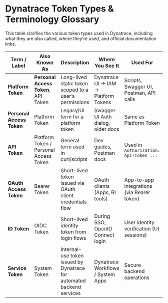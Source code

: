 
# Dynatrace Token Types & Terminology Glossary

This table clarifies the various token types used in Dynatrace, including what they are also called, where they're used, and official documentation links.

| Term / Label                | Also Known As                        | Description                                                                 | Where You See It                             | Used For                                 | Docs Link |
|----------------------------|--------------------------------------|-----------------------------------------------------------------------------|-----------------------------------------------|-------------------------------------------|-----------|
| **Platform Token**         | **Personal Access Token**, API Token | Long-lived static token scoped to a user’s permissions                      | Dynatrace UI → IAM → Platform Tokens          | Scripts, Swagger UI, Postman, API calls   | [Platform Tokens](https://docs.dynatrace.com/docs/manage/identity-access-management/access-tokens/platform-tokens) |
| **Personal Access Token**  | Platform Token                       | Legacy/UI term for a platform token                                         | Swagger UI Auth dialog, older docs            | Same as Platform Token                    | [Swagger Auth](https://docs.dynatrace.com/docs/dynatrace-api/basics/dynatrace-api-authentication) |
| **API Token**              | Platform Token / Personal Access Token | General term used in curl/scripts                                           | Dev guides, Postman docs                      | Used in `Authorization: Api-Token ...`    | [API Auth Basics](https://docs.dynatrace.com/docs/dynatrace-api/basics/dynatrace-api-authentication) |
| **OAuth Access Token**     | Bearer Token                         | Short-lived token issued via OAuth client credentials flow                  | OAuth clients (Apps, BI tools)                | App-to-app integrations (via Bearer token) | [OAuth Clients](https://docs.dynatrace.com/docs/manage/identity-access-management/oauth-clients) |
| **ID Token**               | OIDC Token                           | Short-lived identity token from login flows                                 | During SSO, OpenID Connect login              | User identity verification (UI sessions)  | [Federated Auth](https://docs.dynatrace.com/docs/manage/identity-access-management/federated-authentication) |
| **Service Token**          | System Token                         | Internal-use token issued by Dynatrace for automated backend services       | Dynatrace Workflows / System Apps             | Secure backend operations                 | [IAM Concepts](https://docs.dynatrace.com/docs/manage/identity-access-management/iam-concepts#token-types-and-use-cases) |

